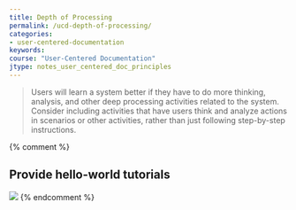```yaml
---
title: Depth of Processing
permalink: /ucd-depth-of-processing/
categories:
- user-centered-documentation
keywords:
course: "User-Centered Documentation"
jtype: notes_user_centered_doc_principles
---
```


> Users will learn a system better if they have to do more thinking, analysis, and other deep processing activities related to the system. Consider including activities that have users think and analyze actions in scenarios or other activities, rather than just following step-by-step instructions.

{% comment %}
## Provide hello-world tutorials

<a href="http://www.docker.com/tryit/"><img src="/user_centered_doc/media/rasters/docker.png"/></a>
{% endcomment %}
